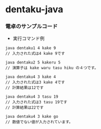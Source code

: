 # dentaku-java

### 電卓のサンプルコード
- 実行コマンド例
```
java dentaku1 4 kake 9
// 入力された式は4 kake 9です
```

```
java dentaku2 5 kakeru 5
// 演算子は kake waru tasu hiku の４つです。
```
```
java dentaku4 3 kake 4
// 入力された式は3 kake 4です
// 計算結果は12です
```
```
java dentaku4 3 tasu 19
// 入力された式は3 tasu 19です
// 計算結果は22です
```
```
java dentaku4 3 kake go
// 数値でない値が入力されています。
```
